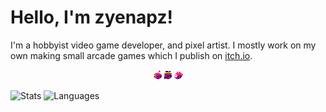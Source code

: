 # Hello, I'm zyenapz!

I'm a hobbyist video game developer, and pixel artist. I mostly work on my own making small arcade games which I publish on [itch.io](https://zyenapz.itch.io).
<p align="center">
  <img src="https://github.com/zyenapz/zyenapz/blob/main/my_icons.png">
</p>

![Stats](https://github-readme-stats.vercel.app/api?username=zyenapz&&show_icons=true&title_color=C60C85&icon_color=C60C85)
![Languages](https://github-readme-stats.vercel.app/api/top-langs/?username=zyenapz&layout=compact&title_color=C60C85&bg_color=FFFFFF)
